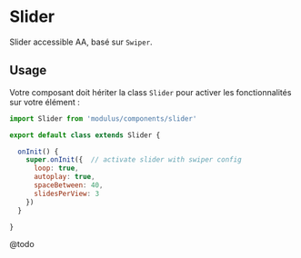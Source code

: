 # Slider

Slider accessible AA, basé sur `Swiper`.

## Usage

Votre composant doit hériter la class `Slider` pour activer les fonctionnalités sur votre élément :

```js
import Slider from 'modulus/components/slider'

export default class extends Slider {

  onInit() {
    super.onInit({  // activate slider with swiper config
      loop: true,
      autoplay: true,
      spaceBetween: 40,
      slidesPerView: 3
    })
  }

}
```

@todo